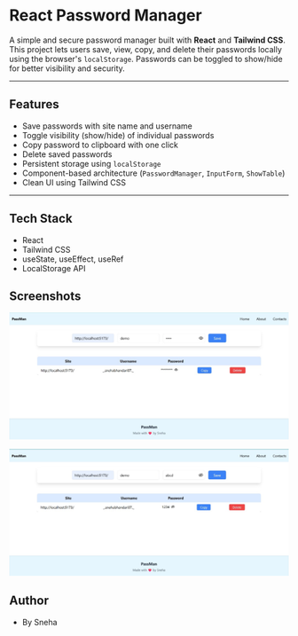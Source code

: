 # React Password Manager

A simple and secure password manager built with **React** and **Tailwind CSS**. This project lets users save, view, copy, and delete their passwords locally using the browser's `localStorage`. Passwords can be toggled to show/hide for better visibility and security.

---

## Features

-  Save passwords with site name and username
-  Toggle visibility (show/hide) of individual passwords
-  Copy password to clipboard with one click
-  Delete saved passwords
-  Persistent storage using `localStorage`
-  Component-based architecture (`PasswordManager`, `InputForm`, `ShowTable`)
-  Clean UI using Tailwind CSS

---

## Tech Stack

-  React
-  Tailwind CSS
-  useState, useEffect, useRef
-  LocalStorage API

## Screenshots

![PassMan](./public/passMan1.jpg)

![PassMan](./public/passMan2.jpg)

## Author

- By Sneha


